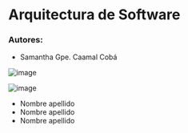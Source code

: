 # Arquitectura de Software #

### Autores: ###
*   Samantha Gpe. Caamal Cobá

![image](https://raw.githubusercontent.com/SamanthaCaamal/arquitectura_sw/blob/main/Fotos/IMG_20210828_222324299.jpg)

![image](https://raw.githubusercontent.com/SamanthaCaamal/arquitectura_sw/Fotos/IMG_20210828_222324299.jpg)


*   Nombre apellido
*   Nombre apellido
*   Nombre apellido
